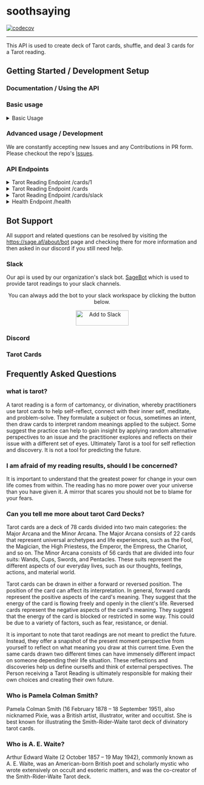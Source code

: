 # soothsaying

[![codecov](https://codecov.io/gh/free-ignorance/shrewd/branch/main/graph/badge.svg)](https://codecov.io/gh/free-ignorance/soothsaying)

------

This API is used to create deck of Tarot cards, shuffle, and deal 3 cards for a Tarot reading.

## Getting Started / Development Setup




### Documentation / Using the API



### Basic usage

<details>
  <summary>Basic Usage</summary>

  You can install and run the application in node 16.6.0 or higher with the following commands:

```bash
npm ci
npm run start
```

you should see 

```bash
[2023-10-27T15:26:32.097Z] info: Initializing Server.... 
[2023-10-27T15:26:32.099Z] info: Initializing Middlewares.... 
[2023-10-27T15:26:32.101Z] info: Initializing Controller "/health" Route.... 
[2023-10-27T15:26:32.102Z] info: Initializing Controller "/cards" Route.... 
[2023-10-27T15:26:32.104Z] info: Server Initialized and Listening on the port 3000. 
```

You can confirm the API is running locally with 

```bash
curl localhost:3000/health
```

which should return a healthy ready check from the health endpoint 

```json
{
  "data": {
    "date": "2023-10-27T15:36:00.721Z",
    "uptime": "00:00:05:58",
    "version": "0.1.0"
  },
  "meta": {
    "status": 200
  }
}
```


</details>

### Advanced usage / Development

We are constantly accepting new Issues and any Contributions in PR form. Please checkout the repo's [Issues](https://github.com/free-ignorance/soothsaying/issues).

### API Endpoints

<details>
  <summary>Tarot Reading Endpoint /cards/1</summary>

You can request a single card from the API with a GET request to the /cards endpoint.

```bash 
curl https://soothsaying-c436343ba6ff.herokuapp.com/cards/1
```

Response

```json
{
  "data": {
    "id": 0,
    "name": "The Fool",
    "description": "The Fool is the spirit in search of experience. He represents the mystical cleverness bereft of reason within us, the childlike ability to tune into the inner workings of the world. The sun shining behind him represents the divine nature of the Fool's wisdom and exuberance, holy madness or 'crazy wisdom'. On his back are all the possessions he might need. In his hand there is a flower, showing his appreciation of beauty. He is frequently accompanied by a dog, sometimes seen as his animal desires, sometimes as the call of the real world, nipping at his heels and distracting him. He is seemingly unconcerned that he is standing on a precipice, apparently about to step off.",
    "type": "major",
    "orientation": false,
    "cardImages": [
      {
        "id": 0,
        "art_set": "rider-waite-smith",
        "label": "The Fool",
        "alt": "A rendering of the tarot card The Fool depicting a jester",
        "url": {
          "large": "https://upload.wikimedia.org/wikipedia/commons/thumb/9/90/RWS_Tarot_00_Fool.jpg/512px-RWS_Tarot_00_Fool.jpg",
          "mid": "https://upload.wikimedia.org/wikipedia/commons/thumb/9/90/RWS_Tarot_00_Fool.jpg/256px-RWS_Tarot_00_Fool.jpg",
          "small": "https://upload.wikimedia.org/wikipedia/commons/thumb/9/90/RWS_Tarot_00_Fool.jpg/128px-RWS_Tarot_00_Fool.jpg",
          "tiny": "https://upload.wikimedia.org/wikipedia/commons/thumb/9/90/RWS_Tarot_00_Fool.jpg/64px-RWS_Tarot_00_Fool.jpg"
        },
        "cardId": 0
      }
    ]
  },
  "meta": {
    "status": 200
  }
}
```

</details>
<details>
  <summary>Tarot Reading Endpoint /cards</summary>

You can get a 3 card reading by hitting the base endpoint of `/cards` with a GET request.

```bash
curl https://soothsaying-c436343ba6ff.herokuapp.com/cards
```

Response

```json
{
{
  "data": [
    {
      "id": 76,
      "name": "Queen of Pentacles",
      "description": "The Queen of Pentacles is a card of abundance, prosperity, and nurturing. She represents the importance of taking care of yourself and your loved ones. The Queen of Pentacles also reminds you to be generous and to share your abundance with others.",
      "type": "minor",
      "suit": "pentacles",
      "orientation": false,
      "cardImages": [
        {
          "id": 76,
          "art_set": "rider-waite-smith",
          "label": "Queen of Pentacles",
          "alt": "A rendering of the tarot card Queen of Pentacles depicting a woman sitting on a throne, holding a gold coin in one hand and a pentacle in the other.",
          "url": {
            "tiny": "https://upload.wikimedia.org/wikipedia/commons/thumb/8/88/Pents13.jpg/64px-Pents13.jpg",
            "small": "https://upload.wikimedia.org/wikipedia/commons/thumb/8/88/Pents13.jpg/128px-Pents13.jpg",
            "mid": "https://upload.wikimedia.org/wikipedia/commons/thumb/8/88/Pents13.jpg/256px-Pents13.jpg",
            "large": "https://upload.wikimedia.org/wikipedia/commons/thumb/8/88/Pents13.jpg/512px-Pents13.jpg"
          },
          "cardId": 76
        }
      ]
    },
    {
      "id": 53,
      "name": "Four of Swords",
      "description": "The Four of Swords is a card of rest, contemplation, and healing. It represents the need to take a break and to recharge your batteries. The Four of Swords also reminds you to reflect on your life and to make sure that you are on the right path.",
      "type": "minor",
      "suit": "swords",
      "orientation": false,
      "cardImages": [
        {
          "id": 53,
          "art_set": "rider-waite-smith",
          "label": "Four of Swords",
          "alt": "A rendering of the tarot card Four of Swords depicting a knight lying on a tomb, with his hands folded across his chest. Three swords are hanging above him, and a fourth sword is on the ground next to him.",
          "url": {
            "tiny": "https://upload.wikimedia.org/wikipedia/commons/thumb/b/bf/Swords04.jpg/64px-Swords04.jpg",
            "small": "https://upload.wikimedia.org/wikipedia/commons/thumb/b/bf/Swords04.jpg/128px-Swords04.jpg",
            "mid": "https://upload.wikimedia.org/wikipedia/commons/thumb/b/bf/Swords04.jpg/256px-Swords04.jpg",
            "large": "https://upload.wikimedia.org/wikipedia/commons/thumb/b/bf/Swords04.jpg/512px-Swords04.jpg"
          },
          "cardId": 53
        }
      ]
    },
    {
      "id": 72,
      "name": "Nine of Pentacles",
      "description": "The Nine of Pentacles is a card of abundance, prosperity, and fulfillment. It represents the feeling of being content and satisfied with your life. The Nine of Pentacles also reminds you to enjoy your success and to be grateful for all that you have.",
      "type": "minor",
      "suit": "pentacles",
      "orientation": true,
      "cardImages": [
        {
          "id": 72,
          "art_set": "rider-waite-smith",
          "label": "Nine of Pentacles",
          "alt": "A rendering of the tarot card Nine of Pentacles depicting a woman walking in a garden, holding a falcon on one hand and a gold coin in the other. She is surrounded by abundant flowers and fruits.",
          "url": {
            "tiny": "https://upload.wikimedia.org/wikipedia/commons/thumb/f/f0/Pents09.jpg/64px-Pents09.jpg",
            "small": "https://upload.wikimedia.org/wikipedia/commons/thumb/f/f0/Pents09.jpg/128px-Pents09.jpg",
            "mid": "https://upload.wikimedia.org/wikipedia/commons/thumb/f/f0/Pents09.jpg/256px-Pents09.jpg",
            "large": "https://upload.wikimedia.org/wikipedia/commons/thumb/f/f0/Pents09.jpg/512px-Pents09.jpg"
          },
          "cardId": 72
        }
      ]
    }
  },
  "meta": {
    "status": 200
  }
}
```
</details>

<details>
  <summary>Tarot Reading Endpoint /cards/slack</summary>


Also has a slack friendly endpoint!

```bash 
curl https://soothsaying-c436343ba6ff.herokuapp.com/cards/slack
```

Example Response 

```json
{
  "blocks": [
    {
      "type": "section",
      "text": {
        "type": "mrkdwn",
        "text": "Very interesting, let's see what the cards have to say... :crystal_ball:"
      }
    },
    {
      "type": "divider"
    },
    {
      "type": "section",
      "text": {
        "type": "mrkdwn",
        "text": "Your Past card is *King of Wands* \n The King of Wands is a card of authority, leadership, and vision. It represents the masculine aspect of the Wands suit and the power of fire. The King of Wands also reminds you to be strong and to stand up for what you believe in."
      },
      "accessory": {
        "type": "image",
        "image_url": "https://upload.wikimedia.org/wikipedia/commons/thumb/c/ce/Wands14.jpg/128px-Wands14.jpg",
        "alt_text": "A rendering of the tarot card King of Wands depicting a man sitting on a throne, holding a wand in one hand and a lion-headed scepter in the other."
      }
    },
    {
      "type": "section",
      "text": {
        "type": "mrkdwn",
        "text": "Your Past card is *Ace of Cups* \n The Ace of Cups is a card of new beginnings, love, and compassion. It represents the overflowing cup of emotions and the potential for deep connection with others. The Ace of Cups also reminds you to open your heart to love and to let yourself be loved."
      },
      "accessory": {
        "type": "image",
        "image_url": "https://upload.wikimedia.org/wikipedia/commons/thumb/3/36/Cups01.jpg/128px-Cups01.jpg",
        "alt_text": "A rendering of the tarot card Ace of Cups depicting a white dove holding a golden cup in its beak."
      }
    },
    {
      "type": "section",
      "text": {
        "type": "mrkdwn",
        "text": "Your Past card is *Two of Cups* \n The Two of Cups is a card of harmony, balance, and partnership. It represents the union of two people in love, or the coming together of two opposing forces. The Two of Cups also reminds you to cherish your relationships and to nurture the connections that you have with others."
      },
      "accessory": {
        "type": "image",
        "image_url": "https://upload.wikimedia.org/wikipedia/commons/thumb/f/f8/Cups02.jpg/128px-Cups02.jpg",
        "alt_text": "A rendering of the tarot card Two of Cups depicting a man and a woman sitting face-to-face, holding cups in their hands."
      }
    }
  ]
}
```


</details>


<details>
  <summary>Health Endpoint /health</summary>


You can confirm the API is running locally with 

```bash
curl localhost:3000/health
```

which should return a healthy ready check from the health endpoint 

```json
{
  "data": {
    "date": "2023-10-27T15:36:00.721Z",
    "uptime": "00:00:05:58",
    "version": "0.1.0"
  },
  "meta": {
    "status": 200
  }
}
```


</details>



## Bot Support

All support and related questions can be resolved by visiting the https://sage.af/about/bot page and checking there for more information and then asked in our discord if you still need help.

### Slack

Our api is used by our organization's slack bot. [SageBot](https://sage.af/about/bot) which is used to provide tarot readings to your slack channels. 

<div align="center">
<p>You can always add the bot to your slack workspace by clicking the button below.</p>
<p><a href="https://slack.com/oauth/v2/authorize?client_id=780455873664.6087369520707&scope=commands&user_scope="><img alt="Add to Slack" height="40" width="139" src="https://platform.slack-edge.com/img/add_to_slack.png" srcSet="https://platform.slack-edge.com/img/add_to_slack.png 1x, https://platform.slack-edge.com/img/add_to_slack@2x.png 2x" /></a></p>
</div>


### Discord




### Tarot Cards 


<h2>Frequently Asked Questions</h2>
<h3>what is tarot?</h3>
<p>
A tarot reading is a form of cartomancy, or divination, whereby practitioners use tarot cards to help self-reflect, connect with their inner self, meditate, and problem-solve. They formulate a subject or focus, sometimes an intent, then draw cards to interpret random meanings applied to the subject. Some suggest the practice can help to gain insight by applying random alternative perspectives to an issue and the practitioner explores and reflects on their issue with a different set of eyes. Ultimately Tarot is a tool for self reflection and discovery. It is not a tool for predicting the future.
</p>
<h3>I am afraid of my reading results, should I be concerned?</h3>
<p>
It is important to understand that the greatest power for change in your own life comes from within. The reading has no more power over your universe than you have given it. A mirror that scares you should not be to blame for your fears. 
</p>
<h3>Can you tell me more about tarot Card Decks?</h3>
<p>
  Tarot cards are a deck of 78 cards divided into two main categories: the Major Arcana and the Minor Arcana. The Major Arcana consists of 22 cards that represent universal archetypes and life experiences, such as the Fool, the Magician, the High Priestess, the Emperor, the Empress, the Chariot, and so on. The Minor Arcana consists of 56 cards that are divided into four suits: Wands, Cups, Swords, and Pentacles. These suits represent the different aspects of our everyday lives, such as our thoughts, feelings, actions, and material world.
</p>
<p>
  Tarot cards can be drawn in either a forward or reversed position. The position of the card can affect its interpretation. In general, forward cards represent the positive aspects of the card's meaning. They suggest that the energy of the card is flowing freely and openly in the client's life. Reversed cards represent the negative aspects of the card's meaning. They suggest that the energy of the card is blocked or restricted in some way. This could be due to a variety of factors, such as fear, resistance, or denial.
</p>
<p>
  It is important to note that tarot readings are not meant to predict the future. Instead, they offer a snapshot of the present moment perspective from yourself to reflect on what meaning you draw at this current time. Even the same cards drawn two different times can have immensely different impact on someone depending their life situation. These reflections and discoveries help us define ourselfs and think of external perspectives. The Person receiving a Tarot Reading is ultimately responsible for making their own choices and creating their own future.
</p>
<h3>Who is Pamela Colman Smith?</h3>
<p>
  Pamela Colman Smith (16 February 1878 – 18 September 1951), also nicknamed Pixie, was a British artist, illustrator, writer and occultist. She is best known for illustrating the Smith-Rider-Waite tarot deck of divinatory tarot cards.
</p>

<h3>Who is A. E. Waite?</h3>
<p>
  Arthur Edward Waite (2 October 1857 – 19 May 1942), commonly known as A. E. Waite, was an American-born British poet and scholarly mystic who wrote extensively on occult and esoteric matters, and was the co-creator of the Smith-Rider-Waite Tarot deck.
</p>
